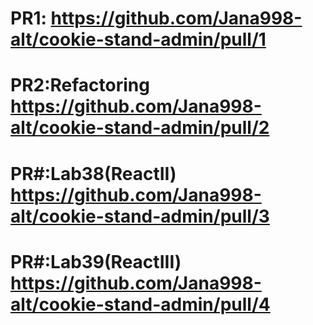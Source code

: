 # PR1: https://github.com/Jana998-alt/cookie-stand-admin/pull/1

# PR2:Refactoring https://github.com/Jana998-alt/cookie-stand-admin/pull/2

# PR#:Lab38(ReactII) https://github.com/Jana998-alt/cookie-stand-admin/pull/3

# PR#:Lab39(ReactIII) https://github.com/Jana998-alt/cookie-stand-admin/pull/4
